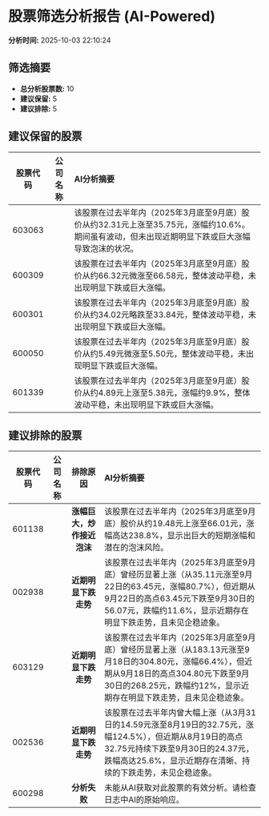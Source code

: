 # 股票筛选分析报告 (AI-Powered)

**分析时间:** 2025-10-03 22:10:24

## 筛选摘要

- **总分析股票数:** 10
- **建议保留:** 5
- **建议排除:** 5

## 建议保留的股票

| 股票代码 | 公司名称 | AI分析摘要 |
|:---:|:---:|:---|
| 603063 |  | 该股票在过去半年内（2025年3月底至9月底）股价从约32.31元上涨至35.75元，涨幅约10.6%。期间虽有波动，但未出现近期明显下跌或巨大涨幅导致泡沫的状况。 |
| 600309 |  | 该股票在过去半年内（2025年3月底至9月底）股价从约66.32元微涨至66.58元，整体波动平稳，未出现明显下跌或巨大涨幅。 |
| 600301 |  | 该股票在过去半年内（2025年3月底至9月底）股价从约34.02元略跌至33.84元，整体波动平稳，未出现明显下跌或巨大涨幅。 |
| 600050 |  | 该股票在过去半年内（2025年3月底至9月底）股价从约5.49元微涨至5.50元，整体波动平稳，未出现明显下跌或巨大涨幅。 |
| 601339 |  | 该股票在过去半年内（2025年3月底至9月底）股价从约4.89元上涨至5.38元，涨幅约9.9%，整体波动平稳，未出现明显下跌或巨大涨幅。 |

## 建议排除的股票

| 股票代码 | 公司名称 | 排除原因 | AI分析摘要 |
|:---:|:---:|:---:|:---|
| 601138 |  | **涨幅巨大，炒作接近泡沫** | 该股票在过去半年内（2025年3月底至9月底）股价从约19.48元上涨至66.01元，涨幅高达238.8%，显示出巨大的短期涨幅和潜在的泡沫风险。 |
| 002938 |  | **近期明显下跌走势** | 该股票在过去半年内（2025年3月底至9月底）曾经历显著上涨（从35.11元涨至9月22日的63.45元，涨幅80.7%），但近期从9月22日的高点63.45元下跌至9月30日的56.07元，跌幅约11.6%，显示近期存在明显下跌走势，且未见企稳迹象。 |
| 603129 |  | **近期明显下跌走势** | 该股票在过去半年内（2025年3月底至9月底）曾经历显著上涨（从183.13元涨至9月18日的304.80元，涨幅66.4%），但近期从9月18日的高点304.80元下跌至9月30日的268.25元，跌幅约12%，显示近期存在明显下跌走势，且未见企稳迹象。 |
| 002536 |  | **近期明显下跌走势** | 该股票在过去半年内曾大幅上涨（从3月31日的14.59元涨至8月19日的32.75元，涨幅124.5%），但近期从8月19日的高点32.75元持续下跌至9月30日的24.37元，跌幅高达25.6%，显示近期存在清晰、持续的下跌走势，未见企稳迹象。 |
| 600298 |  | **分析失败** | 未能从AI获取对此股票的有效分析。请检查日志中AI的原始响应。 |
